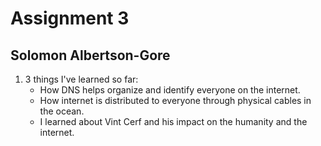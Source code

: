 # Assignment 3
## Solomon Albertson-Gore

1) 3 things I've learned so far:
    - How DNS helps organize and identify everyone on the internet.
    - How internet is distributed to everyone through physical cables in the ocean.
    - I learned about Vint Cerf and his impact on the humanity and the internet.
